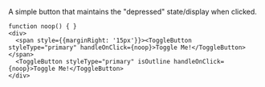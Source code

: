 A simple button that maintains the "depressed" state/display when clicked.

```
function noop() { }
<div>
  <span style={{marginRight: '15px'}}><ToggleButton styleType="primary" handleOnClick={noop}>Toggle Me!</ToggleButton></span>
  <ToggleButton styleType="primary" isOutline handleOnClick={noop}>Toggle Me!</ToggleButton>
</div>
```

